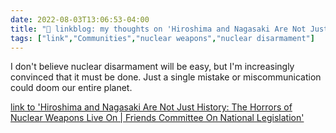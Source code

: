 ```yaml
---
date: 2022-08-03T13:06:53-04:00
title: "🔗 linkblog: my thoughts on 'Hiroshima and Nagasaki Are Not Just History: The Horrors of Nuclear Weapons Live On | Friends Committee On National Legislation'"
tags: ["link","Communities","nuclear weapons","nuclear disarmament"]
---
```

I don't believe nuclear disarmament will be easy, but I'm increasingly convinced that it must be done. Just a single mistake or miscommunication could doom our entire planet.
 

[link to 'Hiroshima and Nagasaki Are Not Just History: The Horrors of Nuclear Weapons Live On | Friends Committee On National Legislation'](https://www.fcnl.org/updates/2022-08/hiroshima-and-nagasaki-are-not-just-history-horrors-nuclear-weapons-live)
